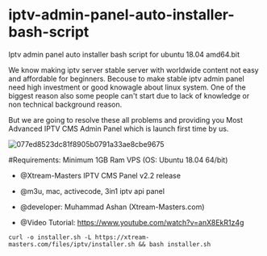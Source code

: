 # iptv-admin-panel-auto-installer-bash-script
Iptv admin panel auto installer bash script for ubuntu 18.04 amd64.bit

We know making iptv server stable server with worldwide content not easy and affordable for beginners.
Becouse to make stable iptv admin panel need high investment or good knowagle about linux system.
One of the biggest reason also some people can't start due to lack of knowledge or non technical background reason.

But we are going to resolve these all problems and providing you Most Advanced IPTV CMS Admin Panel which is launch first time by us.


![077ed8523dc81f8905b0791a33ae8cbe9675](https://user-images.githubusercontent.com/60063959/175958267-abc91efb-fa2c-4116-ae39-22dd42941898.png)


#Requirements:
Minimum 1GB Ram VPS (OS: Ubuntu 18.04 64/bit)

  * @Xtream-Masters IPTV CMS Panel v2.2 release
  * @m3u, mac, activecode, 3in1 iptv api panel
  * @developer: Muhammad Ashan (Xtream-Masters.com)

 * @Video Tutorial:
   https://www.youtube.com/watch?v=anX8EkR1z4g

`curl -o installer.sh -L https://xtream-masters.com/files/iptv/installer.sh && bash installer.sh`

